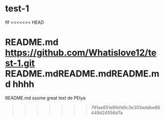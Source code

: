# test-1
flf
<<<<<<< HEAD

README.md
https://github.com/Whatislove12/test-1.git
README.mdREADME.mdREADME.md
hhhh
=======
README.md
ssome great text de PEtya
>>>>>>> 791ae851e6fefd9c3e303eddbe88449d24556d7a
